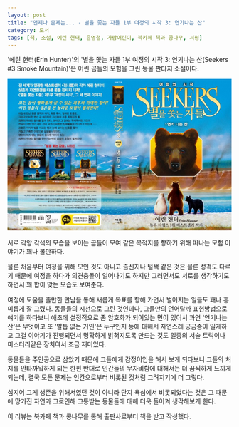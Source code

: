 ```yaml
---
layout: post
title: "언제나 문제는... - 별을 쫓는 자들 1부 여정의 시작 3: 연기나는 산"
category: 도서
tags: [책, 소설, 에린 헌터, 윤영철, 가람어린이, 북카페 책과 콩나무, 서평]
---
```


'에린 헌터(Erin Hunter)'의
'별을 쫓는 자들 1부 여정의 시작 3: 연기나는 산(Seekers #3 Smoke Mountain)'은
어린 곰들의 모험을 그린 동물 판타지 소설이다.

![표지](/images/book/seekers-1-3-smoke-mountain-book.jpg)

서로 각양 각색의 모습을 보이는 곰들이 모여
같은 목적지를 향하기 위해 떠나는 모험 이야기가 꽤나 볼만하다.

물론 처음부터 여정을 위해 모인 것도 아니고
출신지나 털색 같은 것은 물론 성격도 다르기 때문에
여정을 하다가 의견충돌이 일어나기도 하지만
그러면서도 서로를 생각하기도 하면서 꽤 합이 맞는 모습도 보여준다.

여정에 도움을 줄만한 만남을 통해
새롭게 목표를 향해 가면서 벌어지는 일들도 꽤나 흥미롭게 잘 그렸다.
동물들의 시선으로 그린 것인데다,
그들만의 언어랄까 표현방법으로 얘기를 하다보니
애초에 설정적으로 좀 암호화가 되어있는 면이 있어서
과연 '연기나는 산'은 무엇이고 또 '발톱 없는 거인'은 누구인지 등에 대해서
자연스레 궁금증이 일게하고
그걸 이야기가 진행되면서 명확하게 밝혀지도록 만드는 것도
일종의 서술 트릭이나 미스터리같은 장치여서 조금 재미있다.

동물들을 주인공으로 삼았기 때문에 그들에게 감정이입을 해서 보게 되다보니
그들의 처지를 안타까워하게 되는 한편
반대로 인간들의 무자비함에 대해서는 더 끔찍하게 느끼게 되는데,
결국 모든 문제는 인간으로부터 비롯된 것처럼 그려지기에 더 그렇다.

심지어 그게 생존을 위해서였던 것이 아니라 단지 욕심에서 비롯되었다는 것은
그 때문에 망가진 자연과 그로인해 고통받는 동물들에 대해 더욱 돌이켜 생각해보게 한다.



<div class="im im-info">
이 리뷰는 북카페 책과 콩나무를 통해 출판사로부터 책을 받고 작성했다.
</div>
